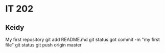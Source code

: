 # IT 202
## Keidy

My first repository
git add README.md 
git status
got commit -m "my first file"
git status
git push origin master
